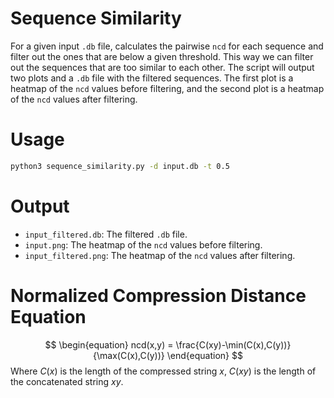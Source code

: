 # Sequence Similarity

For a given input `.db` file, calculates the pairwise `ncd` for each sequence and filter
out the ones that are below a given threshold. This way we can filter out the sequences that
are too similar to each other.
The script will output two plots and a `.db` file with the filtered sequences.
The first plot is a heatmap of the `ncd` values before filtering, and the second plot is a
heatmap of the `ncd` values after filtering.

# Usage

```bash
python3 sequence_similarity.py -d input.db -t 0.5
```

# Output

- `input_filtered.db`: The filtered `.db` file.
- `input.png`: The heatmap of the `ncd` values before filtering.
- `input_filtered.png`: The heatmap of the `ncd` values after filtering.

# Normalized Compression Distance Equation
$$
\begin{equation}
	ncd(x,y) = \frac{C(xy)-\min(C(x),C(y))}{\max(C(x),C(y))}
\end{equation}
$$
Where $C(x)$ is the length of the compressed string $x$, $C(xy)$ is the length of the concatenated string $xy$.



